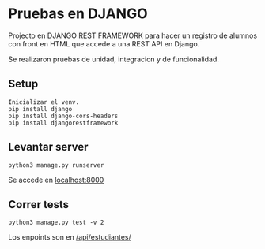 # Pruebas en DJANGO
Projecto en DJANGO REST FRAMEWORK para hacer un registro de alumnos con front en HTML que accede a una REST API en Django.

Se realizaron pruebas de unidad, integracion y de funcionalidad.

## Setup
```
Inicializar el venv.
pip install django
pip install django-cors-headers
pip install djangorestframework
```

## Levantar server
```
python3 manage.py runserver
```
Se accede en [localhost:8000](http://localhost:8000)

## Correr tests
```
python3 manage.py test -v 2
```
Los enpoints son en [/api/estudiantes/](http://localhost:8000/api/estudiantes/)
